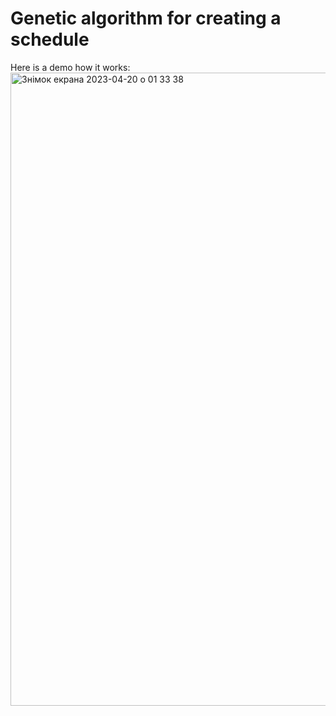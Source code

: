 # Genetic algorithm for creating a schedule

Here is a demo how it works:
<img width="1013" alt="Знімок екрана 2023-04-20 о 01 33 38" src="https://user-images.githubusercontent.com/62181026/233214225-35251666-e8b1-45d6-9229-74a2a9d507a4.png">
